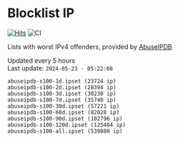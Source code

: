 # Blocklist IP

[![Hits](https://hits.seeyoufarm.com/api/count/incr/badge.svg?url=https%3A%2F%2Fgithub.com%2Fborestad%2Fblocklist-ip%2F&count_bg=%2379C83D&title_bg=%23555555&icon=&icon_color=%23E7E7E7&title=hits&edge_flat=false)](https://hits.seeyoufarm.com)  ![CI](https://img.shields.io/github/workflow/status/borestad/blocklist-ip/CI?style=flat-square)

Lists with worst IPv4 offenders, provided by [AbuseIPDB](https://www.abuseipdb.com/)

<!-- FOOTER-PLACEHOLDER -->
Updated every 5 hours<br>
Last update: `2024-05-23 - 05:22:08`
```
abuseipdb-s100-1d.ipset (23724 ip)
abuseipdb-s100-2d.ipset (28394 ip)
abuseipdb-s100-3d.ipset (30230 ip)
abuseipdb-s100-7d.ipset (35740 ip)
abuseipdb-s100-30d.ipset (57221 ip)
abuseipdb-s100-60d.ipset (82028 ip)
abuseipdb-s100-90d.ipset (102796 ip)
abuseipdb-s100-120d.ipset (125484 ip)
abuseipdb-s100-all.ipset (539880 ip)
```
